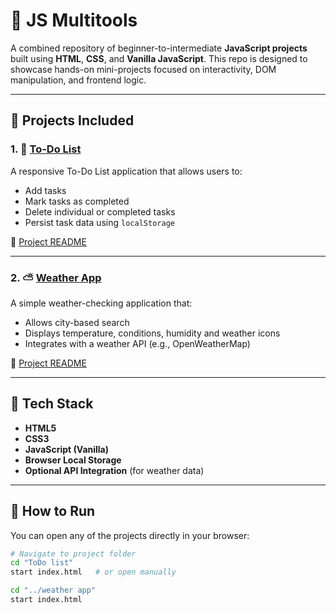 # 🚀 JS Multitools

A combined repository of beginner-to-intermediate **JavaScript projects** built using **HTML**, **CSS**, and **Vanilla JavaScript**. This repo is designed to showcase hands-on mini-projects focused on interactivity, DOM manipulation, and frontend logic.

---

## 📁 Projects Included

### 1. 📝 [To-Do List](./ToDo%20list/)

A responsive To-Do List application that allows users to:
- Add tasks
- Mark tasks as completed
- Delete individual or completed tasks
- Persist task data using `localStorage`

📍 [Project README](./ToDo%20list/README.md)

---

### 2. ⛅ [Weather App](./weather%20app/)

A simple weather-checking application that:
- Allows city-based search
- Displays temperature, conditions, humidity and weather icons
- Integrates with a weather API (e.g., OpenWeatherMap)

📍 [Project README](./weather%20app/README.md)

---

## 🧠 Tech Stack

- **HTML5**
- **CSS3**
- **JavaScript (Vanilla)**
- **Browser Local Storage**
- **Optional API Integration** (for weather data)

---

## 🔧 How to Run

You can open any of the projects directly in your browser:

```bash
# Navigate to project folder
cd "ToDo list"
start index.html   # or open manually

cd "../weather app"
start index.html
